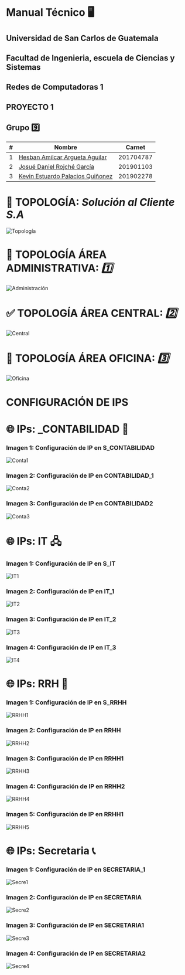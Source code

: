 # Manual Técnico 🖥️
## Universidad de San Carlos de Guatemala
## Facultad de Ingenieria, escuela de Ciencias y Sistemas
## Redes de Computadoras 1
## PROYECTO 1
## Grupo 9️⃣

| # | Nombre                                | Carnet    |
|---|---------------------------------------|-----------|
| 1 | [Hesban Amilcar Argueta Aguilar](https://github.com/Hes-007)        | 201704787 |
| 2 | [Josué Daniel Rojché García](https://github.com/DanielGarcia-201901103)            | 201901103 |
| 3 | [Kevin Estuardo Palacios Quiñonez](https://github.com/KevinPalaciosQ)      | 201902278 |

# 🚀 **TOPOLOGÍA**: _Solución al Cliente S.A_
![Topología](./Imagenes/Topologia/Topologia_general.png)
# 💼 **TOPOLOGÍA ÁREA ADMINISTRATIVA**: _1️⃣_ 
![Administración](./Imagenes/Topologia/administrativa.png)
# ✅ **TOPOLOGÍA ÁREA CENTRAL**: _2️⃣_ 
![Central](./Imagenes/Topologia/central.png)
# 🏢 **TOPOLOGÍA ÁREA OFICINA**: _3️⃣_ 
![Oficina](./Imagenes/Topologia/oficina.png)

# CONFIGURACIÓN DE IPS
# 🌐 **IPs**: _CONTABILIDAD 🧮 
### Imagen 1: Configuración de IP en S_CONTABILIDAD
![Conta1](./Imagenes/IPs_host/ip_conta1.JPG)
### Imagen 2: Configuración de IP en CONTABILIDAD_1
![Conta2](./Imagenes/IPs_host/ip_conta2.JPG)
### Imagen 3: Configuración de IP en CONTABILIDAD2
![Conta3](./Imagenes/IPs_host/ip_conta3.JPG)
# 🌐 **IPs**: IT 🖧
### Imagen 1: Configuración de IP en S_IT
![IT1](./Imagenes/IPs_host/ip_it1.JPG)
### Imagen 2: Configuración de IP en IT_1
![IT2](./Imagenes/IPs_host/ip_it2.JPG)
### Imagen 3: Configuración de IP en IT_2
![IT3](./Imagenes/IPs_host/ip_it3.JPG)
### Imagen 4: Configuración de IP en IT_3
![IT4](./Imagenes/IPs_host/ip_it4.JPG)
# 🌐 **IPs**: RRH 👥
### Imagen 1: Configuración de IP en S_RRHH
![RRHH1](./Imagenes/IPs_host/ip_rrhh1.JPG)
### Imagen 2: Configuración de IP en RRHH
![RRHH2](./Imagenes/IPs_host/ip_rrhh2.JPG)
### Imagen 3: Configuración de IP en RRHH1
![RRHH3](./Imagenes/IPs_host/ip_rrhh3.JPG)
### Imagen 4: Configuración de IP en RRHH2
![RRHH4](./Imagenes/IPs_host/ip_rrhh4.JPG)
### Imagen 5: Configuración de IP en RRHH1
![RRHH5](./Imagenes/IPs_host/ip_rrhh5.JPG)
# 🌐 **IPs**: Secretaria 📞
### Imagen 1: Configuración de IP en SECRETARIA_1
![Secre1](./Imagenes/IPs_host/ip_secre1.JPG)
### Imagen 2: Configuración de IP en SECRETARIA
![Secre2](./Imagenes/IPs_host/ip_secre2.JPG)
### Imagen 3: Configuración de IP en SECRETARIA1
![Secre3](./Imagenes/IPs_host/ip_secre3.JPG)
### Imagen 4: Configuración de IP en SECRETARIA2
![Secre4](./Imagenes/IPs_host/ip_secre4.JPG)